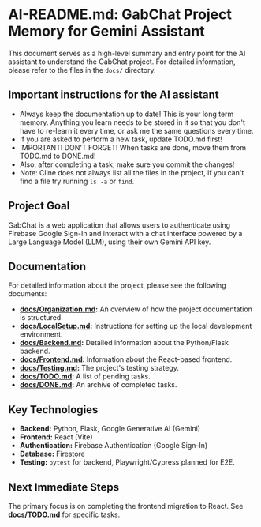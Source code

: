 # AI-README.md: GabChat Project Memory for Gemini Assistant

This document serves as a high-level summary and entry point for the AI assistant to understand the GabChat project. For detailed information, please refer to the files in the `docs/` directory.

## Important instructions for the AI assistant

- Always keep the documentation up to date! This is your long term memory. Anything you learn needs to be stored in it so that you don't have to re-learn it every time, or ask me the same questions every time.
- If you are asked to perform a new task, update TODO.md first!
- IMPORTANT! DON'T FORGET! When tasks are done, move them from TODO.md to DONE.md!
- Also, after completing a task, make sure you commit the changes!
- Note: Cline does not always list all the files in the project, if you can't find a file try running `ls -a` or `find`.

## Project Goal

GabChat is a web application that allows users to authenticate using Firebase Google Sign-In and interact with a chat interface powered by a Large Language Model (LLM), using their own Gemini API key.

## Documentation

For detailed information about the project, please see the following documents:

*   **[docs/Organization.md](docs/Organization.md):** An overview of how the project documentation is structured.
*   **[docs/LocalSetup.md](docs/LocalSetup.md):** Instructions for setting up the local development environment.
*   **[docs/Backend.md](docs/Backend.md):** Detailed information about the Python/Flask backend.
*   **[docs/Frontend.md](docs/Frontend.md):** Information about the React-based frontend.
*   **[docs/Testing.md](docs/Testing.md):** The project's testing strategy.
*   **[docs/TODO.md](docs/TODO.md):** A list of pending tasks.
*   **[docs/DONE.md](docs/DONE.md):** An archive of completed tasks.

## Key Technologies

*   **Backend:** Python, Flask, Google Generative AI (Gemini)
*   **Frontend:** React (Vite)
*   **Authentication:** Firebase Authentication (Google Sign-In)
*   **Database:** Firestore
*   **Testing:** `pytest` for backend, Playwright/Cypress planned for E2E.

## Next Immediate Steps

The primary focus is on completing the frontend migration to React. See **[docs/TODO.md](docs/TODO.md)** for specific tasks.
